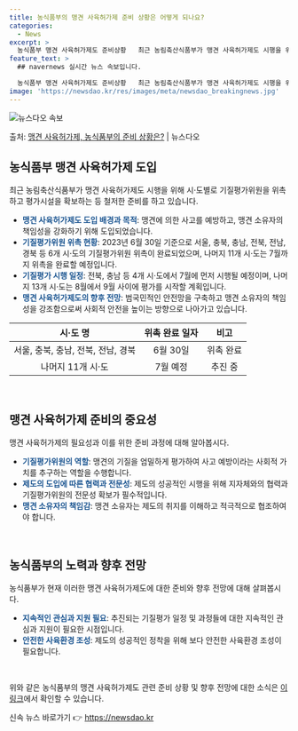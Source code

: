 ```yaml
---
title: 농식품부의 맹견 사육허가제 준비 상황은 어떻게 되나요?
categories:
  - News
excerpt: >
  농식품부 맹견 사육허가제도 준비상황   최근 농림축산식품부가 맹견 사육허가제도 시행을 위해 시·도별로 기질평…
feature_text: >
  ## navernews 실시간 뉴스 속보입니다.

  농식품부 맹견 사육허가제도 준비상황   최근 농림축산식품부가 맹견 사육허가제도 시행을 위해 시·도별로 기질평…
image: 'https://newsdao.kr/res/images/meta/newsdao_breakingnews.jpg'
---
```


![뉴스다오 속보](https://newsdao.kr/res/images/meta/newsdao_breakingnews.jpg)

<p>출처: <a href="https://newsdao.kr/4630" rel="dofollow">맹견 사육허가제, 농식품부의 준비 상황은?</a> | 뉴스다오</p>

<h2 data-ke-size="size26">농식품부 맹견 사육허가제 도입</h2>
<p data-ke-size="size16">최근 농림축산식품부가 맹견 사육허가제도 시행을 위해 시·도별로 기질평가위원을 위촉하고 평가시설을 확보하는 등 철저한 준비를 하고 있습니다.</p>
<ul>
<li><b><span style="color: #1a5490;">맹견 사육허가제도 도입 배경과 목적</span></b>: 맹견에 의한 사고를 예방하고, 맹견 소유자의 책임성을 강화하기 위해 도입되었습니다.</li>
<li><b><span style="color: #1a5490;">기질평가위원 위촉 현황</span></b>: 2023년 6월 30일 기준으로 서울, 충북, 충남, 전북, 전남, 경북 등 6개 시·도의 기질평가위원 위촉이 완료되었으며, 나머지 11개 시·도는 7월까지 위촉을 완료할 예정입니다.</li>
<li><b><span style="color: #1a5490;">기질평가 시행 일정</span></b>: 전북, 충남 등 4개 시·도에서 7월에 먼저 시행될 예정이며, 나머지 13개 시·도는 8월에서 9월 사이에 평가를 시작할 계획입니다.</li>
<li><b><span style="color: #1a5490;">맹견 사육허가제도의 향후 전망</span></b>: 범국민적인 안전망을 구축하고 맹견 소유자의 책임성을 강조함으로써 사회적 안전을 높이는 방향으로 나아가고 있습니다.</li>
</ul>
<table>
<thead>
<tr>
<th style="text-align: center;">시·도 명</th>
<th style="text-align: center;">위촉 완료 일자</th>
<th style="text-align: center;">비고</th>
</tr>
</thead>
<tbody>
<tr>
<td style="text-align: center;">서울, 충북, 충남, 전북, 전남, 경북</td>
<td style="text-align: center;">6월 30일</td>
<td style="text-align: center;">위촉 완료</td>
</tr>
<tr>
<td style="text-align: center;">나머지 11개 시·도</td>
<td style="text-align: center;">7월 예정</td>
<td style="text-align: center;">추진 중</td>
</tr>
</tbody>
</table>
<p data-ke-size="size16">&nbsp;</p>

<h2 data-ke-size="size26">맹견 사육허가제 준비의 중요성</h2>
<p data-ke-size="size16">맹견 사육허가제의 필요성과 이를 위한 준비 과정에 대해 알아봅시다.</p>
<ul>
<li><b><span style="color: #1a5490;">기질평가위원의 역할</span></b>: 맹견의 기질을 엄밀하게 평가하여 사고 예방이라는 사회적 가치를 추구하는 역할을 수행합니다.</li>
<li><b><span style="color: #1a5490;">제도의 도입에 따른 협력과 전문성</span></b>: 제도의 성공적인 시행을 위해 지자체와의 협력과 기질평가위원의 전문성 확보가 필수적입니다.</li>
<li><b><span style="color: #1a5490;">맹견 소유자의 책임감</span></b>: 맹견 소유자는 제도의 취지를 이해하고 적극적으로 협조하여야 합니다.</li>
</ul>
<p data-ke-size="size16">&nbsp;</p>

<h2 data-ke-size="size26">농식품부의 노력과 향후 전망</h2>
<p data-ke-size="size16">농식품부가 현재 이러한 맹견 사육허가제도에 대한 준비와 향후 전망에 대해 살펴봅시다.</p>
<ul>
<li><b><span style="color: #1a5490;">지속적인 관심과 지원 필요</span></b>: 추진되는 기질평가 일정 및 과정들에 대한 지속적인 관심과 지원이 필요한 시점입니다.</li>
<li><b><span style="color: #1a5490;">안전한 사육환경 조성</span></b>: 제도의 성공적인 정착을 위해 보다 안전한 사육환경 조성이 필요합니다.</li>
</ul>
<p data-ke-size="size16">&nbsp;</p>
<p data-ke-size="size16">위와 같은 농식품부의 맹견 사육허가제도 관련 준비 상황 및 향후 전망에 대한 소식은 <a href="https://newsdao.kr/4630">이 링크</a>에서 확인할 수 있습니다.</p>
<p data-ke-size="size16"></p> 

신속 뉴스 바로가기 👉 <a href="https://newsdao.kr" rel="dofollow">https://newsdao.kr</a>


